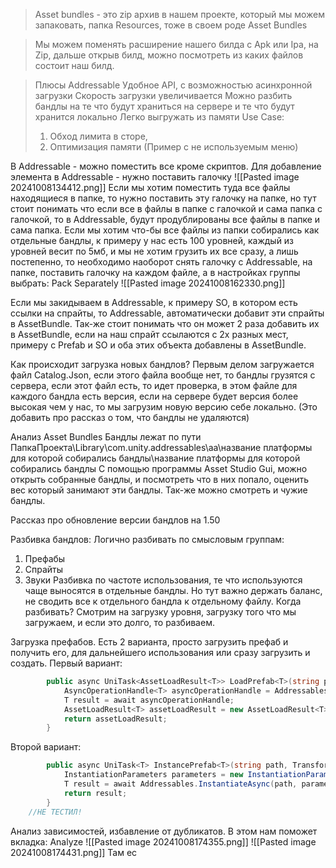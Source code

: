 > Asset bundles - это zip архив в нашем проекте, который мы можем запаковать, папка Resources, тоже в своем роде Asset Bundles

> Мы можем поменять расширение нашего билда с Apk или Ipa, на Zip, дальше открыв билд, можно посмотреть из каких файлов состоит наш билд.

> Плюсы Addressable
> Удобное API, с возможностью асинхронной загрузки
> Скорость загрузки увеличивается
> Можно разбить бандлы на те что будут храниться на сервере и те что будут хранится локально
> Легко выгружать из памяти
> Use Case:
> 1) Обход лимита в сторе, 
> 2) Оптимизация памяти (Пример с не используемым меню)
> 

В Addressable - можно поместить все кроме скриптов.
Для добавление элемента в Addressable - нужно поставить галочку 
![[Pasted image 20241008134412.png]]
Если мы хотим поместить туда все файлы находящиеся в папке, то нужно поставить эту галочку на папке, но тут стоит понимать что если все в файлы в папке с галочкой и сама папка с галочкой, то в Addressable, будут продублированы все файлы в папке и сама папка. 
Если мы хотим что-бы все файлы из папки собирались как отдельные бандлы, к примеру у нас есть 100 уровней, каждый из уровней весит по 5мб, и мы не хотим грузить их все сразу, а лишь постепенно, то необходимо наоборот снять галочку с Addressable, на папке, поставить галочку на каждом файле, а в настройках группы выбрать: Pack Separately
![[Pasted image 20241008162330.png]]

Если мы закидываем в Addressable, к примеру SO, в котором есть ссылки на спрайты, то Addressable, автоматически добавит эти спрайты в AssetBundle.
Так-же стоит понимать что он может 2 раза добавить их в AssetBundle, если на наш спрайт ссылаются с 2х разных мест, примеру с Prefab и SO и оба этих объекта добавлены в AssetBundle.


Как происходит загрузка новых бандлов?
Первым делом загружается файл Catalog.Json, если этого файла вообще нет, то бандлы грузятся с сервера, если этот файл есть, то идет проверка, в этом файле для каждого бандла есть версия, если на сервере будет версия более высокая чем у нас, то мы загрузим новую версию себе локально. (Это добавить про рассказ о том, что бандлы не удаляются)

Анализ Asset Bundles
Бандлы лежат по пути
ПапкаПроекта\Library\com.unity.addressables\aa\название платформы для которой собирались бандлы\название платформы для которой собирались бандлы
С помощью программы Asset Studio Gui, можно открыть собранные бандлы, и посмотреть что в них попало, оценить вес который занимают эти бандлы. Так-же можно смотреть и чужие бандлы.

Рассказ про обновление версии бандлов на 1.50

Разбивка бандлов:
Логично разбивать по смысловым группам:
1) Префабы
2) Спрайты
3) Звуки
Разбивка по частоте использования, те что используются чаще выносятся в отдельные бандлы. Но тут важно держать баланс, не сводить все к отдельного бандла к отдельному файлу.
Когда разбивать? Смотрим на загрузку уровня, загрузку того что мы загружаем, и если это долго, то разбиваем.

Загрузка префабов.
Есть 2 варианта, просто загрузить префаб и получить его, для дальнейшего использования или сразу загрузить и создать.
Первый вариант:

```csharp
        public async UniTask<AssetLoadResult<T>> LoadPrefab<T>(string path) {
            AsyncOperationHandle<T> asyncOperationHandle = Addressables.LoadAssetAsync<T>(path);
            T result = await asyncOperationHandle;
            AssetLoadResult<T> assetLoadResult = new AssetLoadResult<T>(result, asyncOperationHandle);
            return assetLoadResult;
        }
```

Второй вариант:
```csharp
        public async UniTask<T> InstancePrefab<T>(string path, Transform parent, Vector3 position, Quaternion rotation) where T : MonoBehaviour {
            InstantiationParameters parameters = new InstantiationParameters(position, rotation, parent);
            T result = await Addressables.InstantiateAsync(path, parameters).Task as T;
            return result;
        }
    //НЕ ТЕСТИЛ!
```


Анализ зависимостей, избавление от дубликатов.
В этом нам поможет вкладка: 
Analyze
![[Pasted image 20241008174355.png]]
![[Pasted image 20241008174431.png]]
Там ес